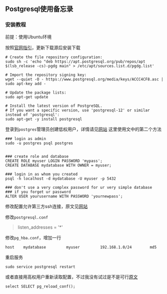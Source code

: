 ## Postgresql使用备忘录

### 安装教程
前提：使用Ubuntu环境

按照[官网指引](https://www.postgresql.org/download/linux/ubuntu/)，更新下载源后安装下载
```Shell
# Create the file repository configuration:
sudo sh -c 'echo "deb https://apt.postgresql.org/pub/repos/apt $(lsb_release -cs)-pgdg main" > /etc/apt/sources.list.d/pgdg.list'

# Import the repository signing key:
wget --quiet -O - https://www.postgresql.org/media/keys/ACCC4CF8.asc | sudo apt-key add -

# Update the package lists:
sudo apt-get update

# Install the latest version of PostgreSQL.
# If you want a specific version, use 'postgresql-12' or similar instead of 'postgresql':
sudo apt-get -y install postgresql
```
登录到`postgres`管理员创建低权用户，详情请见[网站](https://stackoverflow.com/questions/2172569/how-to-login-and-authenticate-to-postgresql-after-a-fresh-install)
这里使用文中的第二个方法
```Shell
### login as admin
sudo -u postgres psql postgres


### create role and database
CREATE ROLE myuser LOGIN PASSWORD 'mypass';
CREATE DATABASE mydatabase WITH OWNER = myuser;

### login in as whom you created
psql -h localhost -d mydatabase -U myuser -p 5432

### don't use a very complex password for ur very simple database
### if you forget ur password
ALTER USER yourusername WITH PASSWORD 'yournewpass';
```
修改配置允许第三方ssh连接，原文见[网站](https://stackoverflow.com/questions/38466190/cant-connect-to-postgresql-on-port-5432)

修改`postgresql.conf`
>listen_addresses = '*'

修改`pg_hba.conf`，增加一行
```Shell
host    mydatabase         myuser         192.168.1.0/24        md5
``` 
重启服务
```Shell
sudo service postgresql restart
```
或者直接用高权用户重新读取配置，不过我没有试过是不是可行[原文](https://github.com/hapostgres/pg_auto_failover/issues/67)
```sSQL
select SELECT pg_reload_conf();
```